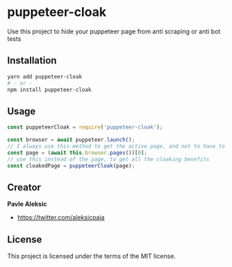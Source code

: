 # puppeteer-cloak
Use this project to hide your puppeteer page from anti scraping or anti bot tests

## Installation

```bash
yarn add puppeteer-cloak
# - or -
npm install puppeteer-cloak
```
## Usage

```js
const puppeteerCloak = require('puppeteer-cloak');

const browser = await puppeteer.launch();
// I always use this method to get the active page, and not to have to open a new tab
const page = (await this.browser.pages())[0];
// use this instead of the page, to get all the cloaking benefits
const cloakedPage = puppeteerCloak(page);
```

## Creator

**Pavle Aleksic**

- <https://twitter.com/aleksicpaja>

## License
This project is licensed under the terms of the MIT license.

